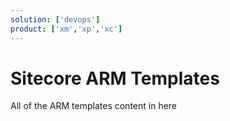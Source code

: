 ```yaml
---
solution: ['devops']
product: ['xm','xp','xc']
---
```


# Sitecore ARM Templates

All of the ARM templates content in here